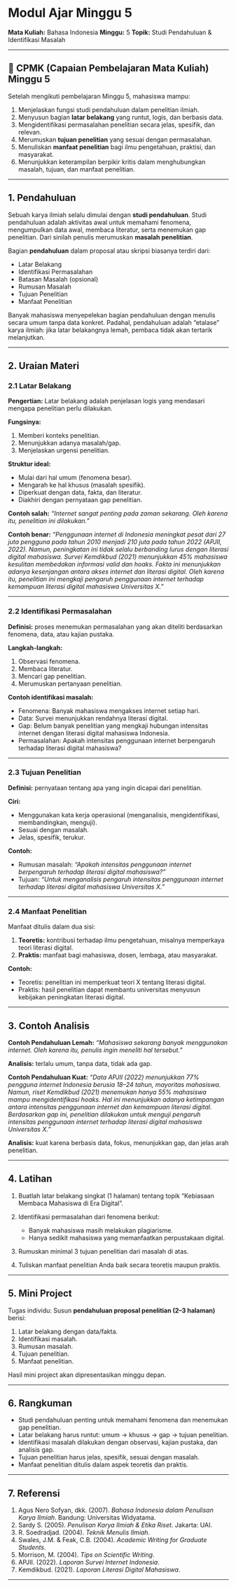 # Modul Ajar Minggu 5

**Mata Kuliah:** Bahasa Indonesia
**Minggu:** 5
**Topik:** Studi Pendahuluan & Identifikasi Masalah

---

## 🎯 CPMK (Capaian Pembelajaran Mata Kuliah) Minggu 5

Setelah mengikuti pembelajaran Minggu 5, mahasiswa mampu:

1. Menjelaskan fungsi studi pendahuluan dalam penelitian ilmiah.
2. Menyusun bagian **latar belakang** yang runtut, logis, dan berbasis data.
3. Mengidentifikasi permasalahan penelitian secara jelas, spesifik, dan relevan.
4. Merumuskan **tujuan penelitian** yang sesuai dengan permasalahan.
5. Menuliskan **manfaat penelitian** bagi ilmu pengetahuan, praktisi, dan masyarakat.
6. Menunjukkan keterampilan berpikir kritis dalam menghubungkan masalah, tujuan, dan manfaat penelitian.

---

## 1. Pendahuluan 

Sebuah karya ilmiah selalu dimulai dengan **studi pendahuluan**. Studi pendahuluan adalah aktivitas awal untuk memahami fenomena, mengumpulkan data awal, membaca literatur, serta menemukan gap penelitian. Dari sinilah penulis merumuskan **masalah penelitian**.

Bagian **pendahuluan** dalam proposal atau skripsi biasanya terdiri dari:

* Latar Belakang
* Identifikasi Permasalahan
* Batasan Masalah (opsional)
* Rumusan Masalah
* Tujuan Penelitian
* Manfaat Penelitian

Banyak mahasiswa menyepelekan bagian pendahuluan dengan menulis secara umum tanpa data konkret. Padahal, pendahuluan adalah “etalase” karya ilmiah: jika latar belakangnya lemah, pembaca tidak akan tertarik melanjutkan.

---

## 2. Uraian Materi 

### 2.1 Latar Belakang

**Pengertian:** Latar belakang adalah penjelasan logis yang mendasari mengapa penelitian perlu dilakukan.

**Fungsinya:**

1. Memberi konteks penelitian.
2. Menunjukkan adanya masalah/gap.
3. Menjelaskan urgensi penelitian.

**Struktur ideal:**

* Mulai dari hal umum (fenomena besar).
* Mengarah ke hal khusus (masalah spesifik).
* Diperkuat dengan data, fakta, dan literatur.
* Diakhiri dengan pernyataan gap penelitian.

**Contoh salah:**
*“Internet sangat penting pada zaman sekarang. Oleh karena itu, penelitian ini dilakukan.”*

**Contoh benar:**
*“Penggunaan internet di Indonesia meningkat pesat dari 27 juta pengguna pada tahun 2010 menjadi 210 juta pada tahun 2022 (APJII, 2022). Namun, peningkatan ini tidak selalu berbanding lurus dengan literasi digital mahasiswa. Survei Kemdikbud (2021) menunjukkan 45% mahasiswa kesulitan membedakan informasi valid dan hoaks. Fakta ini menunjukkan adanya kesenjangan antara akses internet dan literasi digital. Oleh karena itu, penelitian ini mengkaji pengaruh penggunaan internet terhadap kemampuan literasi digital mahasiswa Universitas X.”*

---

### 2.2 Identifikasi Permasalahan

**Definisi:** proses menemukan permasalahan yang akan diteliti berdasarkan fenomena, data, atau kajian pustaka.

**Langkah-langkah:**

1. Observasi fenomena.
2. Membaca literatur.
3. Mencari gap penelitian.
4. Merumuskan pertanyaan penelitian.

**Contoh identifikasi masalah:**

* Fenomena: Banyak mahasiswa mengakses internet setiap hari.
* Data: Survei menunjukkan rendahnya literasi digital.
* Gap: Belum banyak penelitian yang mengkaji hubungan intensitas internet dengan literasi digital mahasiswa Indonesia.
* Permasalahan: Apakah intensitas penggunaan internet berpengaruh terhadap literasi digital mahasiswa?

---

### 2.3 Tujuan Penelitian

**Definisi:** pernyataan tentang apa yang ingin dicapai dari penelitian.

**Ciri:**

* Menggunakan kata kerja operasional (menganalisis, mengidentifikasi, membandingkan, menguji).
* Sesuai dengan masalah.
* Jelas, spesifik, terukur.

**Contoh:**

* Rumusan masalah: *“Apakah intensitas penggunaan internet berpengaruh terhadap literasi digital mahasiswa?”*
* Tujuan: *“Untuk menganalisis pengaruh intensitas penggunaan internet terhadap literasi digital mahasiswa Universitas X.”*

---

### 2.4 Manfaat Penelitian

Manfaat ditulis dalam dua sisi:

1. **Teoretis:** kontribusi terhadap ilmu pengetahuan, misalnya memperkaya teori literasi digital.
2. **Praktis:** manfaat bagi mahasiswa, dosen, lembaga, atau masyarakat.

**Contoh:**

* Teoretis: penelitian ini memperkuat teori X tentang literasi digital.
* Praktis: hasil penelitian dapat membantu universitas menyusun kebijakan peningkatan literasi digital.

---

## 3. Contoh Analisis 

**Contoh Pendahuluan Lemah:**
*“Mahasiswa sekarang banyak menggunakan internet. Oleh karena itu, penulis ingin meneliti hal tersebut.”*

**Analisis:** terlalu umum, tanpa data, tidak ada gap.

**Contoh Pendahuluan Kuat:**
*“Data APJII (2022) menunjukkan 77% pengguna internet Indonesia berusia 18–24 tahun, mayoritas mahasiswa. Namun, riset Kemdikbud (2021) menemukan hanya 55% mahasiswa mampu mengidentifikasi hoaks. Hal ini menunjukkan adanya ketimpangan antara intensitas penggunaan internet dan kemampuan literasi digital. Berdasarkan gap ini, penelitian dilakukan untuk menguji pengaruh intensitas penggunaan internet terhadap literasi digital mahasiswa Universitas X.”*

**Analisis:** kuat karena berbasis data, fokus, menunjukkan gap, dan jelas arah penelitian.

---

## 4. Latihan

1. Buatlah latar belakang singkat (1 halaman) tentang topik “Kebiasaan Membaca Mahasiswa di Era Digital”.
2. Identifikasi permasalahan dari fenomena berikut:

   * Banyak mahasiswa masih melakukan plagiarisme.
   * Hanya sedikit mahasiswa yang memanfaatkan perpustakaan digital.
3. Rumuskan minimal 3 tujuan penelitian dari masalah di atas.
4. Tuliskan manfaat penelitian Anda baik secara teoretis maupun praktis.

---

## 5. Mini Project

Tugas individu: Susun **pendahuluan proposal penelitian (2–3 halaman)** berisi:

1. Latar belakang dengan data/fakta.
2. Identifikasi masalah.
3. Rumusan masalah.
4. Tujuan penelitian.
5. Manfaat penelitian.

Hasil mini project akan dipresentasikan minggu depan.

---

## 6. Rangkuman 

* Studi pendahuluan penting untuk memahami fenomena dan menemukan gap penelitian.
* Latar belakang harus runtut: umum → khusus → gap → tujuan penelitian.
* Identifikasi masalah dilakukan dengan observasi, kajian pustaka, dan analisis gap.
* Tujuan penelitian harus jelas, spesifik, sesuai dengan masalah.
* Manfaat penelitian ditulis dalam aspek teoretis dan praktis.

---

## 7. Referensi

1. Agus Nero Sofyan, dkk. (2007). *Bahasa Indonesia dalam Penulisan Karya Ilmiah*. Bandung: Universitas Widyatama.
2. Sardy S. (2005). *Penulisan Karya Ilmiah & Etika Riset*. Jakarta: UAI.
3. R. Soedradjad. (2004). *Teknik Menulis Ilmiah*.
4. Swales, J.M. & Feak, C.B. (2004). *Academic Writing for Graduate Students*.
5. Morrison, M. (2004). *Tips on Scientific Writing*.
6. APJII. (2022). *Laporan Survei Internet Indonesia*.
7. Kemdikbud. (2021). *Laporan Literasi Digital Mahasiswa*.


---
